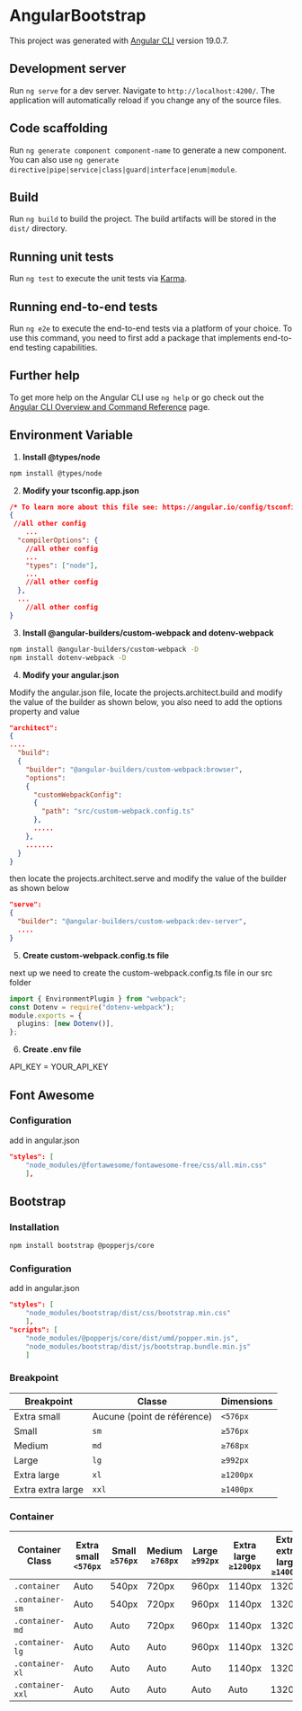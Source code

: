 # AngularBootstrap

This project was generated with [Angular CLI](https://github.com/angular/angular-cli) version 19.0.7.

## Development server

Run `ng serve` for a dev server. Navigate to `http://localhost:4200/`. The application will automatically reload if you change any of the source files.

## Code scaffolding

Run `ng generate component component-name` to generate a new component. You can also use `ng generate directive|pipe|service|class|guard|interface|enum|module`.

## Build

Run `ng build` to build the project. The build artifacts will be stored in the `dist/` directory.

## Running unit tests

Run `ng test` to execute the unit tests via [Karma](https://karma-runner.github.io).

## Running end-to-end tests

Run `ng e2e` to execute the end-to-end tests via a platform of your choice. To use this command, you need to first add a package that implements end-to-end testing capabilities.

## Further help

To get more help on the Angular CLI use `ng help` or go check out the [Angular CLI Overview and Command Reference](https://angular.dev/tools/cli) page.

## Environment Variable

1. **Install @types/node**

```bash
npm install @types/node

```

2. **Modify your tsconfig.app.json**

```json
/* To learn more about this file see: https://angular.io/config/tsconfig. */
{
 //all other config
    ...
  "compilerOptions": {
    //all other config
    ...
    "types": ["node"],
    ...
    //all other config
  },
  ...
    //all other config
}
```

3. **Install @angular-builders/custom-webpack and dotenv-webpack**

```bash
npm install @angular-builders/custom-webpack -D
npm install dotenv-webpack -D
```

4. **Modify your angular.json**

Modify the angular.json file, locate the projects.architect.build and modify the value of the builder as shown below, you also need to add the options property and value

```json
"architect":
{
....
  "build":
  {
    "builder": "@angular-builders/custom-webpack:browser",
    "options":
    {
      "customWebpackConfig":
      {
        "path": "src/custom-webpack.config.ts"
      },
      .....
    },
    .......
  }
}
```

then locate the projects.architect.serve and modify the value of the builder as shown below

```json
"serve":
{
  "builder": "@angular-builders/custom-webpack:dev-server",
  ....
}
```

5. **Create custom-webpack.config.ts file**

next up we need to create the custom-webpack.config.ts file in our src folder

```ts
import { EnvironmentPlugin } from "webpack";
const Dotenv = require("dotenv-webpack");
module.exports = {
  plugins: [new Dotenv()],
};
```

6. **Create .env file**

API_KEY = YOUR_API_KEY

## Font Awesome

### Configuration

add in angular.json

```json
"styles": [
    "node_modules/@fortawesome/fontawesome-free/css/all.min.css"
    ],

```

## Bootstrap

### Installation

```bash
npm install bootstrap @popperjs/core

```

### Configuration

add in angular.json

```json
"styles": [
    "node_modules/bootstrap/dist/css/bootstrap.min.css"
    ],
"scripts": [
    "node_modules/@popperjs/core/dist/umd/popper.min.js",
    "node_modules/bootstrap/dist/js/bootstrap.bundle.min.js"
    ]
```

### Breakpoint

| Breakpoint        | Classe                      | Dimensions |
| ----------------- | --------------------------- | ---------- |
| Extra small       | Aucune (point de référence) | `<576px`   |
| Small             | `sm`                        | `≥576px`   |
| Medium            | `md`                        | `≥768px`   |
| Large             | `lg`                        | `≥992px`   |
| Extra large       | `xl`                        | `≥1200px`  |
| Extra extra large | `xxl`                       | `≥1400px`  |

### Container

| Container Class  | Extra small `<576px` | Small `≥576px` | Medium `≥768px` | Large `≥992px` | Extra large `≥1200px` | Extra extra large `≥1400px` |
| ---------------- | -------------------- | -------------- | --------------- | -------------- | --------------------- | --------------------------- |
| `.container`     | Auto                 | 540px          | 720px           | 960px          | 1140px                | 1320px                      |
| `.container-sm`  | Auto                 | 540px          | 720px           | 960px          | 1140px                | 1320px                      |
| `.container-md`  | Auto                 | Auto           | 720px           | 960px          | 1140px                | 1320px                      |
| `.container-lg`  | Auto                 | Auto           | Auto            | 960px          | 1140px                | 1320px                      |
| `.container-xl`  | Auto                 | Auto           | Auto            | Auto           | 1140px                | 1320px                      |
| `.container-xxl` | Auto                 | Auto           | Auto            | Auto           | Auto                  | 1320px                      |
